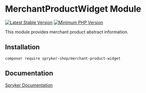 # MerchantProductWidget Module
[![Latest Stable Version](https://poser.pugx.org/spryker-shop/merchant-product-widget/v/stable.svg)](https://packagist.org/packages/spryker-shop/merchant-product-widget)
[![Minimum PHP Version](https://img.shields.io/badge/php-%3E%3D%207.4-8892BF.svg)](https://php.net/)

This module provides merchant product abstract information.

## Installation

```
composer require spryker-shop/merchant-product-widget
```

## Documentation

[Spryker Documentation](https://docs.spryker.com)
